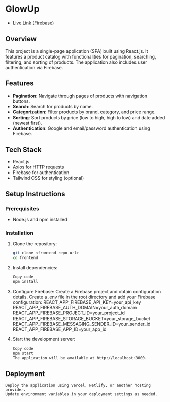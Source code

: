 # GlowUp

- [Live Link (Firebase)](https://glowup-3efba.web.app)

## Overview
This project is a single-page application (SPA) built using React.js. It features a product catalog with functionalities for pagination, searching, filtering, and sorting of products. The application also includes user authentication via Firebase.

## Features
- **Pagination**: Navigate through pages of products with navigation buttons.
- **Search**: Search for products by name.
- **Categorization**: Filter products by brand, category, and price range.
- **Sorting**: Sort products by price (low to high, high to low) and date added (newest first).
- **Authentication**: Google and email/password authentication using Firebase.

## Tech Stack
- React.js
- Axios for HTTP requests
- Firebase for authentication
- Tailwind CSS for styling (optional)

## Setup Instructions

### Prerequisites
- Node.js and npm installed

### Installation
1. Clone the repository:
   ```bash
   git clone <frontend-repo-url>
   cd frontend
2. Install dependencies:

    ```bash
    Copy code
    npm install
3. Configure Firebase:
    Create a Firebase project and obtain configuration details.
    Create a .env file in the root directory and add your Firebase configuration:
    REACT_APP_FIREBASE_API_KEY=your_api_key
    REACT_APP_FIREBASE_AUTH_DOMAIN=your_auth_domain
    REACT_APP_FIREBASE_PROJECT_ID=your_project_id
    REACT_APP_FIREBASE_STORAGE_BUCKET=your_storage_bucket
    REACT_APP_FIREBASE_MESSAGING_SENDER_ID=your_sender_id
    REACT_APP_FIREBASE_APP_ID=your_app_id

5. Start the development server:

    ```bash
    Copy code
    npm start
    The application will be available at http://localhost:3000.

## Deployment
    Deploy the application using Vercel, Netlify, or another hosting provider.
    Update environment variables in your deployment settings as needed.
